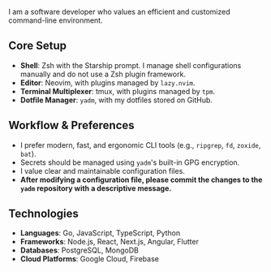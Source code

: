 I am a software developer who values an efficient and customized command-line environment.

## Core Setup

*   **Shell**: Zsh with the Starship prompt. I manage shell configurations manually and do not use a Zsh plugin framework.
*   **Editor**: Neovim, with plugins managed by `lazy.nvim`.
*   **Terminal Multiplexer**: tmux, with plugins managed by `tpm`.
*   **Dotfile Manager**: `yadm`, with my dotfiles stored on GitHub.

## Workflow & Preferences

*   I prefer modern, fast, and ergonomic CLI tools (e.g., `ripgrep`, `fd`, `zoxide`, `bat`).
*   Secrets should be managed using `yadm`'s built-in GPG encryption.
*   I value clear and maintainable configuration files.
*   **After modifying a configuration file, please commit the changes to the `yadm` repository with a descriptive message.**

## Technologies

*   **Languages**: Go, JavaScript, TypeScript, Python
*   **Frameworks**: Node.js, React, Next.js, Angular, Flutter
*   **Databases**: PostgreSQL, MongoDB
*   **Cloud Platforms**: Google Cloud, Firebase
